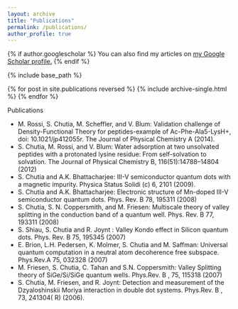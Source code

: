 ```yaml
---
layout: archive
title: "Publications"
permalink: /publications/
author_profile: true
---
```


{% if author.googlescholar %}
  You can also find my articles on <u><a href="{{author.googlescholar}}">my Google Scholar profile</a>.</u>
{% endif %}

{% include base_path %}

{% for post in site.publications reversed %}
  {% include archive-single.html %}
{% endfor %}

Publications
* M. Rossi, S. Chutia, M. Scheffler, and V. Blum: Validation challenge of Density-Functional Theory for peptides-example of Ac-Phe-Ala5-LysH+, doi: 10.1021/jp412055r. The Journal of Physical Chemistry A (2014).
* S. Chutia, M. Rossi, and V. Blum: Water adsorption at two unsolvated peptides with a protonated lysine residue: From self-solvation to solvation. The Journal of Physical Chemistry B, 116(51):14788–14804 (2012)
* S. Chutia and A.K. Bhattacharjee: III-V semiconductor quantum dots with a magnetic impurity. Physica Status Solidi (c) 6, 2101 (2009).
* S. Chutia and A.K. Bhattacharjee: Electronic structure of Mn-doped III-V semiconductor quantum dots. Phys. Rev. B 78, 195311 (2008)
* S. Chutia, S. N. Coppersmith, and M. Friesen: Multiscale theory of valley splitting in the conduction band of a quantum well. Phys. Rev. B 77, 193311 (2008)
* S. Shiau, S. Chutia and R. Joynt : Valley Kondo effect in Silicon quantum dots. Phys. Rev. B 75, 195345 (2007)
* E. Brion, L.H. Pedersen, K. Molmer, S. Chutia and M. Saffman: Universal quantum computation in a neutral atom decoherence free subspace. Phys.Rev.A 75, 032328 (2007)
* M. Friesen, S. Chutia, C. Tahan and S.N. Coppersmith: Valley Splitting theory of SiGe/Si/SiGe quantum wells. Phys.Rev. B , 75, 115318 (2007)
* S. Chutia, M. Friesen, and R. Joynt: Detection and measurement of the Dzyaloshinskii Moriya interaction in double dot systems. Phys.Rev. B , 73, 241304( R) (2006).
